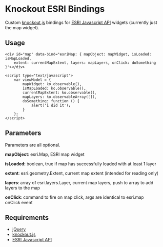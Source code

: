 # Knockout ESRI Bindings

Custom [knockout.js](http://knockoutjs.com/) bindings for [ESRI Javascript API](http://help.arcgis.com/en/webapi/javascript/arcgis) widgets (currently just the map widget).

## Usage

	<div id="map" data-bind="esriMap: { mapObject: mapWidget, isLoaded: isMapLoaded,
		extent: currentMapExtent, layers: mapLayers, onClick: doSomething }"></div>
	 
	<script type="text/javascript">
	    var viewModel = {
	    	mapWidget: ko.observable(),
	    	isMapLoaded: ko.observable(),
	    	currentMapExtent: ko.observable(),
	    	mapLayers: ko.observableArray([]),
	    	doSomething: function () {
	    		alert('i did it');
	    	}
	    };
	</script>

## Parameters

Parameters are all optional.

__mapObject__: esri.Map, ESRI map widget

__isLoaded__: boolean, true if map has successfully loaded with at least 1 layer

__extent__: esri.geometry.Extent, current map extent (intended for reading only)

__layers__: array of esri.layers.Layer, current map layers, push to array to add layers to the map

__onClick__: command to fire on map click, args are identical to esri.map onClick event

## Requirements

* [jQuery](http://jquery.com/)
* [knockout.js](http://knockoutjs.com/)
* [ESRI Javascript API](http://help.arcgis.com/en/webapi/javascript/arcgis)